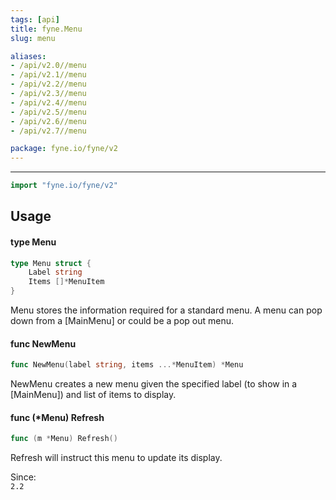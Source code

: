 ```yaml
---
tags: [api]
title: fyne.Menu
slug: menu

aliases:
- /api/v2.0//menu
- /api/v2.1//menu
- /api/v2.2//menu
- /api/v2.3//menu
- /api/v2.4//menu
- /api/v2.5//menu
- /api/v2.6//menu
- /api/v2.7//menu

package: fyne.io/fyne/v2
---
```



---
```go
import "fyne.io/fyne/v2"
```

## Usage

#### type Menu

```go
type Menu struct {
	Label string
	Items []*MenuItem
}
```

Menu stores the information required for a standard menu. A menu can pop down from a [MainMenu] or could be a pop out menu.

#### func  NewMenu

```go
func NewMenu(label string, items ...*MenuItem) *Menu
```
NewMenu creates a new menu given the specified label (to show in a [MainMenu]) and list of items to display.

#### func (*Menu) Refresh

```go
func (m *Menu) Refresh()
```
Refresh will instruct this menu to update its display.


<div class="since">Since: <code>
2.2</code></div>
